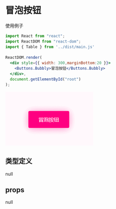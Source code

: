 # 冒泡按钮

使用例子

```jsx
import React from "react";
import ReactDOM from "react-dom";
import { Table } from '../dist/main.js'

ReactDOM.render(
  <div style={{ width: 300,marginBottom:20 }}>
    <Buttons.Bubbly>冒泡按钮</Buttons.Bubbly>
  </div>,
  document.getElementById("root")
);
```

![alt 例子](./Buttons.Bubbly.gif)

## 类型定义

null

## props

null
